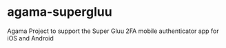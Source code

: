 # agama-supergluu
Agama Project to support the Super Gluu 2FA mobile authenticator app for iOS and Android
